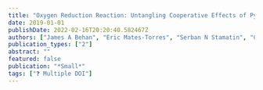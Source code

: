 ```yaml
---
title: "Oxygen Reduction Reaction: Untangling Cooperative Effects of Pyridinic and Graphitic Nitrogen Sites at Metal-Free N-Doped Carbon Electrocatalysts for the Oxygen Reduction Reaction (Small 48/2019)"
date: 2019-01-01
publishDate: 2022-02-16T20:20:40.582467Z
authors: ["James A Behan", "Eric Mates-Torres", "Serban N Stamatin", "Carlota Domínguez", "Alessandro Iannaci", "Karsten Fleischer", "Md Khairul Hoque", "Tatiana S Perova", "Max García-Melchor", "Paula E Colavita"]
publication_types: ["2"]
abstract: ""
featured: false
publication: "*Small*"
tags: ["❓ Multiple DOI"]
---
```



